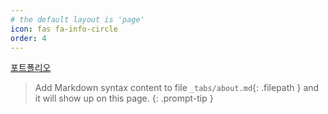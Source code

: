 ```yaml
---
# the default layout is 'page'
icon: fas fa-info-circle
order: 4
---
```


[포트폴리오](portfolio/)


> Add Markdown syntax content to file `_tabs/about.md`{: .filepath } and it will show up on this page.
{: .prompt-tip }
